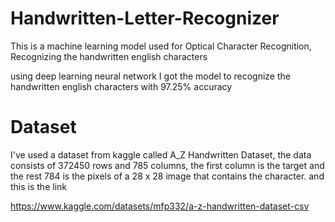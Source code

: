 # Handwritten-Letter-Recognizer
This is a machine learning model used for Optical Character Recognition, Recognizing the handwritten english characters

using deep learning neural network I got the model to recognize the handwritten english characters with 97.25% accuracy

# Dataset
I've used a dataset from kaggle called A_Z Handwritten Dataset, the data consists of 372450 rows and 785 columns,
the first column is the target and the rest 784 is the pixels of a 28 x 28 image that contains the character. and this is the link

https://www.kaggle.com/datasets/mfp332/a-z-handwritten-dataset-csv

